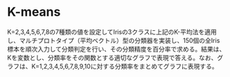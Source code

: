 # K-means

K=2,3,4,5,6,7,8の7種類の値を設定してIrisの3クラスに上記のK-平均法を適用し、マルチプロトタイプ（平均ベクトル）型の分類器を実装し、150個の全Iris標本を順次入力して分類判定を行い、その分類精度を百分率で求める。結果は、Kを変数とし、分類率をその関数とする適切なグラフで表現で答える。なお、グラフは、K=1,2,3,4,5,6,7,8,9,10に対する分類率をまとめてグラフに表現する。
